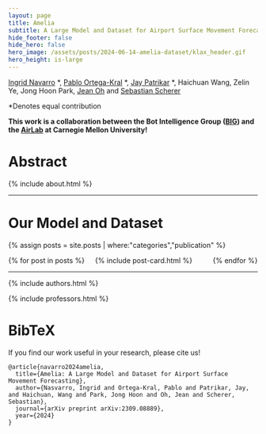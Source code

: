 ```yaml
---
layout: page
title: Amelia
subtitle: A Large Model and Dataset for Airport Surface Movement Forecasting
hide_footer: false
hide_hero: false
hero_image: /assets/posts/2024-06-14-amelia-dataset/klax_header.gif
hero_height: is-large
---
```

<link href="assets/css/resume.css" rel="stylesheet">

[Ingrid Navarro](https://navars.xyz) *, [Pablo Ortega-Kral](https://paok-2001.github.io) *, [Jay Patrikar](https://www.jaypatrikar.me) *, Haichuan Wang, 
Zelin Ye, Jong Hoon Park, [Jean Oh](https://cmubig.github.io/team/jean_oh/) and [Sebastian Scherer](https://theairlab.org/team/sebastian/) 

*Denotes equal contribution 

**This work is a collaboration between the Bot Intelligence Group ([BIG](https://cmubig.github.io)) and the [AirLab](https://theairlab.org) at Carnegie Mellon University!**

<a class="button" itemprop="paper" href="https://arxiv.org/pdf/2309.08889" target="_blank">
  <i class="fas fa-database fa-lg"></i>    
</a> 
<a class="button" itemprop="paper" href="https://arxiv.org/pdf/2309.08889" target="_blank">
  <i class="fas fa-file fa-lg"></i>    
</a> 

# Abstract

{% include about.html %}

<hr>

# Our Model and Dataset

{% assign posts = site.posts | where:"categories","publication" %}
<div class="columns is-multiline">
    {% for post in posts %}
        <div class="column is-6-desktop is-6-tablet">
            {% include post-card.html %}
        </div>
    {% endfor %}
</div>

<hr>

{% include authors.html %}

{% include professors.html %}

# BibTeX

If you find our work useful in your research, please cite us!

```
@article{navarro2024amelia,
  title={Amelia: A Large Model and Dataset for Airport Surface
Movement Forecasting},
  author={Nasvarro, Ingrid and Ortega-Kral, Pablo and Patrikar, Jay, and Haichuan, Wang and Park, Jong Hoon and Oh, Jean and Scherer, Sebastian},
  journal={arXiv preprint arXiv:2309.08889},
  year={2024}
}
```

<!-- {% include footer.html %} -->